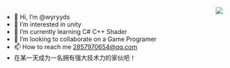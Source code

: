 <img align="right" src="https://github-readme-stats.vercel.app/api?username=wyryyds&show_icons=true&icon_color=4169E1&text_color=F0E68C&bg_color=696969&hide_title=true" />

- 👋 Hi, I’m @wyryyds
- 👀 I’m interested in unity
- 🌱 I’m currently learning C# C++ Shader
- 💞️ I’m looking to collaborate on a Game Programer
- 📫 How to reach me 2857970654@qq.com
- 在某一天成为一名拥有强大技术力的家伙吧！
<!---
wyryyds/wyryyds is a ✨ special ✨ repository because its `README.md` (this file) appears on your GitHub profile.
You can click the Preview link to take a look at your changes.
--->
